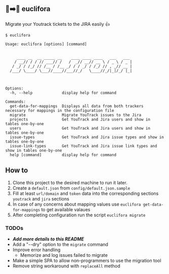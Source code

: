 ## 📓➡️📔 euclifora

Migrate your Youtrack tickets to the JIRA easily 👍

```shell
$ euclifora

Usage: euclifora [options] [command]


     ____ __  __ _____ __    ____ ____ ____   ___   ___ 
    / __// / / // ___// /   /  _// __// __ \ / _ \ / _ |
   / _/ / /_/ // /__ / /__ _/ / / _/ / /_/ // , _// __ |
  /___/ \____/ \___//____//___//_/   \____//_/|_|/_/ |_|
                                                        


Options:
  -h, --help             display help for command

Commands:
  get-data-for-mappings  Displays all data from both trackers necessary for mappings in the configuration file
  migrate                Migrate YouTrack issues to the Jira
  projects               Get YouTrack and Jira users and show in tables one-by-one
  users                  Get YouTrack and Jira users and show in tables one-by-one
  issue-types            Get YouTrack and Jira issue types and show in tables one-by-one
  issue-link-types       Get YouTrack and Jira issue link types and show in tables one-by-one
  help [command]         display help for command
```

## How to

1. Clone this project to the desired machine to run it later.
2. Create a `default.json` from `config/default.json.sample`
3. Fill at least `url/domain` and `token` data into the corresponding sections `youtrack` and `jira` sections
4. In case of any concerns about mapping values use `euclifora get-data-for-mappings` to get available valaues
5. After completing configuration run the script `euclifora migrate`

### TODOs

- **_Add more details to this README_**
- Add a "--dry" option to the `migrate` command
- Improve error handling
  - Memorize and log issues failed to migrate
- Make a simple SPA to allow non-programmers to use the migration tool
- Remove string workaround with `replaceAll` method